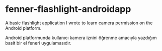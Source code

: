 # fenner-flashlight-androidapp
A basic flashlight application I wrote to learn camera permission on the Android platform.

<tr>
Android platformunda kullanıcı kamera iznini öğrenme amacıyla yazdığım basit bir el feneri uygulamasıdır. 
